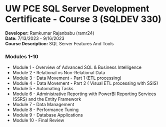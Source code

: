 # UW PCE SQL Server Development Certificate - Course 3 (SQLDEV 330)
**Developer:** Ramkumar Rajanbabu (ramr24)\
**Date:** 7/13/2023 - 9/16/2023\
**Course Description:** SQL Server Features And Tools

### Modules 1-10
- Module 1 - Overview of Advanced SQL & Business Intelligence
- Module 2 - Relational vs Non-Relational Data
- Module 3 - Data Movement - Part 1 (ETL processing)
- Module 4 - Data Movement - Part 2 ( Visual ETL processing with SSIS)
- Module 5 - Automating Tasks
- Module 6 - Administrative Reporting with PowerBI Reporting Services (SSRS) and the Entity Framework
- Module 7 - Data Management
- Module 8 - Performance Tuning
- Module 9 - Database Applications
- Module 10 - Final Review
